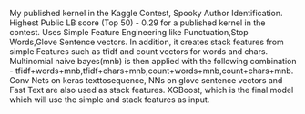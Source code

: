 My published kernel in the Kaggle Contest, Spooky Author Identification. Highest Public LB score (Top 50) - 0.29 for a published kernel in the contest. Uses Simple Feature Engineering like Punctuation,Stop Words,Glove Sentence vectors. In addition, it creates stack features from simple Features such as tfidf and count vectors for words and chars. Multinomial naive bayes(mnb) is then applied with the following combination - tfidf+words+mnb,tfidf+chars+mnb,count+words+mnb,count+chars+mnb. Conv Nets on keras texttosequence, NNs on glove sentence vectors and Fast Text are also used as stack features. XGBoost, which is the final model which will use the simple and stack features as input.
